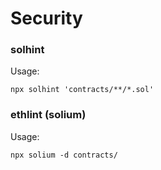 # Security

### solhint

Usage:

```
npx solhint 'contracts/**/*.sol'
```

### ethlint (solium)

Usage:

```
npx solium -d contracts/
```
